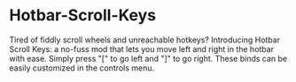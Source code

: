 # Hotbar-Scroll-Keys
Tired of fiddly scroll wheels and unreachable hotkeys? Introducing Hotbar Scroll Keys: a no-fuss mod that lets you move left and right in the hotbar with ease. Simply press "[" to go left and "]" to go right. These binds can be easily customized in the controls menu.
